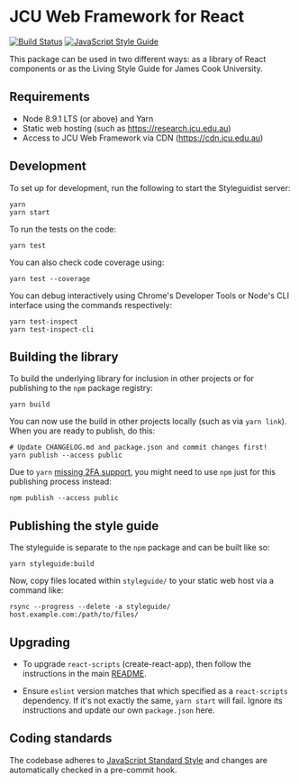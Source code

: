 # JCU Web Framework for React

[![Build Status](https://travis-ci.org/jcu/web-framework-react.svg?branch=master)](https://travis-ci.org/jcu/web-framework-react)
[![JavaScript Style Guide](https://img.shields.io/badge/code_style-standard-brightgreen.svg)](https://standardjs.com)

This package can be used in two different ways: as a library of React
components or as the Living Style Guide for James Cook University.

## Requirements

* Node 8.9.1 LTS (or above) and Yarn
* Static web hosting (such as <https://research.jcu.edu.au>)
* Access to JCU Web Framework via CDN (<https://cdn.jcu.edu.au>)

## Development

To set up for development, run the following to start the Styleguidist server:

    yarn
    yarn start

To run the tests on the code:

    yarn test

You can also check code coverage using:

    yarn test --coverage

You can debug interactively using Chrome's Developer Tools or Node's CLI
interface using the commands respectively:

    yarn test-inspect
    yarn test-inspect-cli

## Building the library

To build the underlying library for inclusion in other projects or for
publishing to the `npm` package registry:

    yarn build

You can now use the build in other projects locally (such as via `yarn link`).
When you are ready to publish, do this:

    # Update CHANGELOG.md and package.json and commit changes first!
    yarn publish --access public

Due to `yarn` [missing 2FA
support](https://github.com/yarnpkg/yarn/issues/4904), you might need to use
`npm` just for this publishing process instead:

    npm publish --access public

## Publishing the style guide

The styleguide is separate to the `npm` package and can be built like so:

    yarn styleguide:build

Now, copy files located within `styleguide/` to your static web host via a
command like:

    rsync --progress --delete -a styleguide/ host.example.com:/path/to/files/

## Upgrading

* To upgrade `react-scripts` (create-react-app), then follow the instructions
  in the main
  [README](https://github.com/facebook/create-react-app/blob/next/packages/react-scripts/template/README.md#updating-to-new-releases).

* Ensure `eslint` version matches that which specified as a `react-scripts`
  dependency.  If it's not exactly the same, `yarn start` will fail.  Ignore
  its instructions and update our own `package.json` here.

## Coding standards

The codebase adheres to [JavaScript Standard Style](https://standardjs.com)
and changes are automatically checked in a pre-commit hook.
